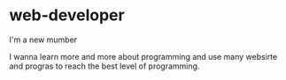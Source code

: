 # web-developer
I'm a new mumber

I wanna learn more and more about programming and
use many websirte and progras to reach the best 
level of programming.
